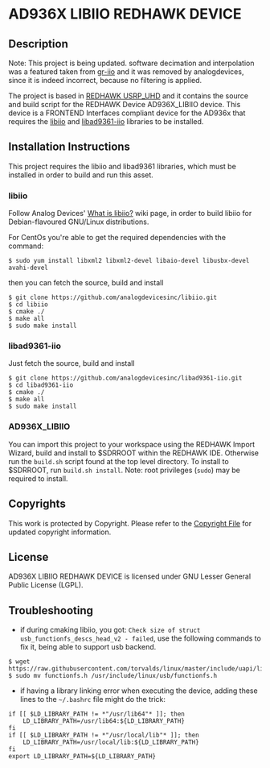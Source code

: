 # AD936X LIBIIO REDHAWK DEVICE
 
## Description

Note: This project is being updated. software decimation and interpolation was a featured taken from [gr-iio](https://github.com/analogdevicesinc/gr-iio) and it was removed by analogdevices, since it is indeed incorrect, because no filtering is applied.

The project is based in [REDHAWK USRP_UHD](https://github.com/RedhawkSDR/USRP_UHD) 
and it contains the source and build script for the REDHAWK Device AD936X_LIBIIO
device. This device is a FRONTEND Interfaces compliant device for the AD936x that
requires the [libiio](https://github.com/analogdevicesinc/libiio) and 
[libad9361-iio](https://github.com/analogdevicesinc/libad9361-iio) libraries to be installed.

## Installation Instructions

This project requires the libiio and libad9361 libraries, which must be installed in order to build and run this asset.

### libiio

Follow Analog Devices' [What is libiio?](https://wiki.analog.com/resources/tools-software/linux-software/libiio#building_on_the_linux_host_target) wiki page, in order to build libiio for Debian-flavoured GNU/Linux distributions.

For CentOs you're able to get the required dependencies with the command:
```
$ sudo yum install libxml2 libxml2-devel libaio-devel libusbx-devel avahi-devel
```
then you can fetch the source, build and install
```
$ git clone https://github.com/analogdevicesinc/libiio.git
$ cd libiio
$ cmake ./
$ make all
$ sudo make install
```
### libad9361-iio

Just fetch the source, build and install
```
$ git clone https://github.com/analogdevicesinc/libad9361-iio.git
$ cd libad9361-iio
$ cmake ./
$ make all
$ sudo make install
```
### AD936X_LIBIIO

You can import this project to your workspace using the REDHAWK Import Wizard, 
build and install to $SDRROOT within the REDHAWK IDE. Otherwise run the `build.sh` script found at the
top level directory. To install to $SDRROOT, run `build.sh install`. Note: root
privileges (`sudo`) may be required to install.

## Copyrights

This work is protected by Copyright. Please refer to the
[Copyright File](COPYRIGHT) for updated copyright information.

## License

AD936X LIBIIO REDHAWK DEVICE is licensed under GNU Lesser General Public License (LGPL).

## Troubleshooting

* if during cmaking libiio, you got: `Check size of struct usb_functionfs_descs_head_v2 - failed`, use the following commands to fix it, being able to support usb backend.
```
$ wget https://raw.githubusercontent.com/torvalds/linux/master/include/uapi/linux/usb/functionfs.h
$ sudo mv functionfs.h /usr/include/linux/usb/functionfs.h
```
* if having a library linking error when executing the device, adding these lines to the `~/.bashrc` file might do the trick:
```
if [[ $LD_LIBRARY_PATH != *"/usr/lib64"* ]]; then
	LD_LIBRARY_PATH=/usr/lib64:${LD_LIBRARY_PATH}
fi
if [[ $LD_LIBRARY_PATH != *"/usr/local/lib"* ]]; then
	LD_LIBRARY_PATH=/usr/local/lib:${LD_LIBRARY_PATH}
fi
export LD_LIBRARY_PATH=${LD_LIBRARY_PATH}
```
